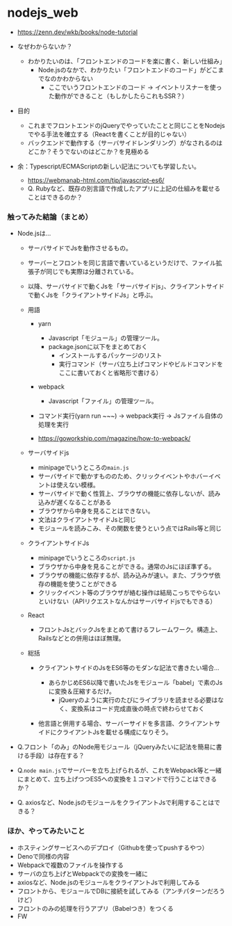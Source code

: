 # nodejs_web

- https://zenn.dev/wkb/books/node-tutorial


- なぜわからないか？
  - わかりたいのは、「フロントエンドのコードを楽に書く、新しい仕組み」
    - Node.jsのなかで、わかりたい「フロントエンドのコード」がどこまでなのかわからない
      - ここでいうフロントエンドのコード -> イベントリスナーを使った動作ができること（もしかしたらこれもSSR？）
    
- 目的
  - これまでフロントエンドのjQueryでやっていたことと同じことをNodejsでやる手法を確立する（Reactを書くことが目的じゃない）
  - バックエンドで動作する（サーバサイドレンダリング）がなされるのはどこか？そうでないのはどこか？を見極める

- 余：Typescript/ECMAScriptの新しい記法についても学習したい。
   - https://webmanab-html.com/tip/javascript-es6/
   - Q. Rubyなど、既存の別言語で作成したアプリに上記の仕組みを載せることはできるのか？
   

   
### 触ってみた結論（まとめ）

- Node.jsは…
  - サーバサイドでJsを動作させるもの。
  - サーバーとフロントを同じ言語で書いているというだけで、ファイル拡張子が同じでも実際は分離されている。
  - 以降、サーバサイドで動くJsを「サーバサイドjs」、クライアントサイドで動くJsを「クライアントサイドJs」と呼ぶ。
  
  - 用語
    - yarn
      - Javascript「モジュール」の管理ツール。
      - package.jsonに以下をまとめておく
        - インストールするパッケージのリスト
        - 実行コマンド（サーバ立ち上げコマンドやビルドコマンドをここに書いておくと省略形で書ける）
    - webpack
      - Javascript「ファイル」の管理ツール。
      
    - コマンド実行(yarn run ~~~) -> webpack実行 -> Jsファイル自体の処理を実行
    
    - https://goworkship.com/magazine/how-to-webpack/


  - サーバサイドjs
    - minipageでいうところの`main.js`
    - サーバサイドで動かすもののため、クリックイベントやホバーイベントは使えない模様。
    - サーバサイドで動く性質上、ブラウザの機能に依存しないが、読み込みが遅くなることがある
    - ブラウザから中身を見ることはできない。
    - 文法はクライアントサイドJsと同じ
    - モジュールを読みこみ、その関数を使うという点ではRails等と同じ

  - クライアントサイドJs
    - minipageでいうところの`script.js`
    - ブラウザから中身を見ることができる。通常のJsにほぼ準ずる。
    - ブラウザの機能に依存するが、読み込みが速い。また、ブラウザ依存の機能を使うことができる
    - クリックイベント等のブラウザが絡む操作は結局こっちでやらないといけない（APIリクエストなんかはサーバサイドjsでもできる）

  - React
    - フロントJsとバックJsをまとめて書けるフレームワーク。構造上、Railsなどとの併用はほぼ無理。
    
  - 総括
    - クライアントサイドのJsをES6等のモダンな記法で書きたい場合...
      - あらかじめES6以降で書いたJsをモジュール「babel」で素のJsに変換＆圧縮するだけ。
        - jQueryのように実行のたびにライブラリを読ませる必要はなく、変換系はコード完成直後の時点で終わらせておく
        
    - 他言語と併用する場合、サーバーサイドを多言語、クライアントサイドにクライアントJsを載せる構成になりそう。


- Q.フロント「のみ」のNode用モジュール（jQueryみたいに記法を簡易に書ける手段）は存在する？  
- Q.`node main.js`でサーバーを立ち上げられるが、これをWebpack等と一緒にまとめて、立ち上げつつES5への変換を１コマンドで行うことはできるか？
- Q. axiosなど、Node.jsのモジュールをクライアントJsで利用することはできる？


### ほか、やってみたいこと

- ホスティングサービスへのデプロイ（Githubを使ってpushするやつ）
- Denoで同様の内容
- Webpackで複数のファイルを操作する
- サーバの立ち上げとWebpackでの変換を一緒に
- axiosなど、Node.jsのモジュールをクライアントJsで利用してみる
- フロントから、モジュールでDBに接続を試してみる（アンチパターンだろうけど）
- フロントのみの処理を行うアプリ（Babelつき）をつくる
- FW
